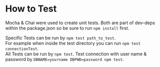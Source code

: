 # How to Test 
 Mocha & Chai were used to create unit tests. Both are part of dev-deps within the package.json so be sure to run `npm install` first.

 Specific Tests can be run by `npm test path_to_test`.  
 For example when inside the test directory you can run `npm test connectionTest`.  
 All Tests can be run by `npm test`.
 Test connection with user name & password by `DBNAME=yourname DBPWD=password npm test`.